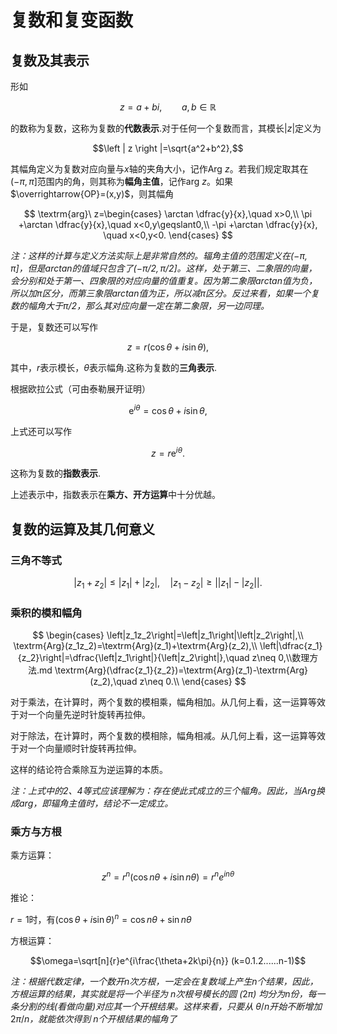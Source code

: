 # 复数和复变函数

## 复数及其表示

形如

$$z=a+bi,\qquad a,b\in\mathbb{R}$$

的数称为复数，这称为复数的**代数表示**.对于任何一个复数而言，其模长$\left |z\right|$定义为

$$\left | z \right |=\sqrt{a^2+b^2},$$

其幅角定义为复数对应向量与$x$轴的夹角大小，记作$\textrm{Arg}\ z$。若我们规定取其在$(-\pi,\pi]$范围内的角，则其称为**幅角主值**，记作$\textrm{arg}\ z$。如果$\overrightarrow{OP}=(x,y)$，则其幅角

$$
\textrm{arg}\ z=\begin{cases}
    \arctan \dfrac{y}{x},\quad x>0,\\
    \pi +\arctan \dfrac{y}{x},\quad x<0,y\geqslant0,\\
    -\pi +\arctan \dfrac{y}{x}, \quad x<0,y<0.
\end{cases}
$$

*注：这样的计算与定义方法实际上是非常自然的。辐角主值的范围定义在$(-\pi,\pi]$，但是arctan的值域只包含了$(-\pi/2,\pi/2]$。这样，处于第三、二象限的向量，会分别和处于第一、四象限的对应向量的值重复。因为第二象限arctan值为负，所以加π区分，而第三象限arctan值为正，所以减π区分。反过来看，如果一个复数的幅角大于$\pi/2$，那么其对应向量一定在第二象限，另一边同理。*

于是，复数还可以写作

$$
z=r(\cos \theta +i\sin \theta),
$$

其中，$r$表示模长，$\theta$表示幅角.这称为复数的**三角表示**.

根据欧拉公式（可由泰勒展开证明）

$$
\textrm{e}^{i\theta} = \cos \theta+i\sin\theta,
$$

上式还可以写作

$$
z=r\textrm{e}^{i\theta}.
$$

这称为复数的**指数表示**.

上述表示中，指数表示在**乘方、开方运算**中十分优越。

## 复数的运算及其几何意义

### 三角不等式

$$
\left| z_1+z_2\right|\leqslant\left|z_1\right|+\left|z_2\right|,\quad \left| z_1-z_2\right|\geqslant\left|\left|z_1\right|-\left|z_2\right|\right|.
$$

### 乘积的模和幅角

$$
\begin{cases}
    \left|z_1z_2\right|=\left|z_1\right|\left|z_2\right|,\\
    \textrm{Arg}(z_1z_2)=\textrm{Arg}(z_1)+\textrm{Arg}(z_2),\\
    \left|\dfrac{z_1}{z_2}\right|=\dfrac{\left|z_1\right|}{\left|z_2\right|},\quad z\neq 0,\\数理方法.md
    \textrm{Arg}(\dfrac{z_1}{z_2})=\textrm{Arg}(z_1)-\textrm{Arg}(z_2),\quad z\neq 0.\\
\end{cases}
$$

对于乘法，在计算时，两个复数的模相乘，幅角相加。从几何上看，这一运算等效于对一个向量先逆时针旋转再拉伸。

对于除法，在计算时，两个复数的模相除，幅角相减。从几何上看，这一运算等效于对一个向量顺时针旋转再拉伸。

这样的结论符合乘除互为逆运算的本质。

*注：上式中的2、4等式应该理解为：存在使此式成立的三个幅角。因此，当Arg换成arg，即辐角主值时，结论不一定成立。*

### 乘方与方根

乘方运算：

$$z^n=r^n(\cos{n\theta}+i\sin{n\theta})=r^ne^{in\theta}$$

推论：

$r=1$时，有$(\cos{\theta}+i\sin{\theta})^n=\cos{n\theta}+\sin{n\theta}$

方根运算：

$$\omega=\sqrt[n]{r}e^{i\frac{\theta+2k\pi}{n}} (k=0.1.2......n-1)$$

*注：根据代数定律，一个数开n次方根，一定会在复数域上产生n个结果，因此，方根运算的结果，其实就是将一个半径为 n次根号模长的圆 (*$2\pi$*) 均分为n份，每一条分割的线(看做向量)对应其一个开根结果。这样来看，只要从* $\theta /n$*开始不断增加* $2\pi/n$*，就能依次得到 n个开根结果的幅角了*

